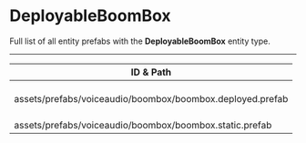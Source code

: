 # DeployableBoomBox
Full list of all <Badge type="warning" text="2"/> entity prefabs with the **DeployableBoomBox** entity type.

---
| ID & Path |
| --- |
| <a href="#244503553"><Badge id="244503553" type="tip" text="#"/></a> <Badge type="tip" text="244503553"/> <Badge type="info" text="BoomBox"/> <Badge type="info" text="Model"/> <Badge type="info" text="GroundWatch"/> <Badge type="info" text="DestroyOnGroundMissing"/> <Badge type="info" text="Deployable"/> <Badge type="info" text="Construction"/> <Badge type="info" text="DeployableDecay"/> <Badge type="info" text="Rust.PropRenderer"/> <Badge type="info" text="RealmedRemove"/> <Badge type="info" text="Gibbable"/> <br> assets/prefabs/voiceaudio/boombox/boombox.deployed.prefab |
| <a href="#1771910647"><Badge id="1771910647" type="tip" text="#"/></a> <Badge type="tip" text="1771910647"/> <Badge type="info" text="BoomBox"/> <Badge type="info" text="RealmedRemove"/> <br> assets/prefabs/voiceaudio/boombox/boombox.static.prefab |
